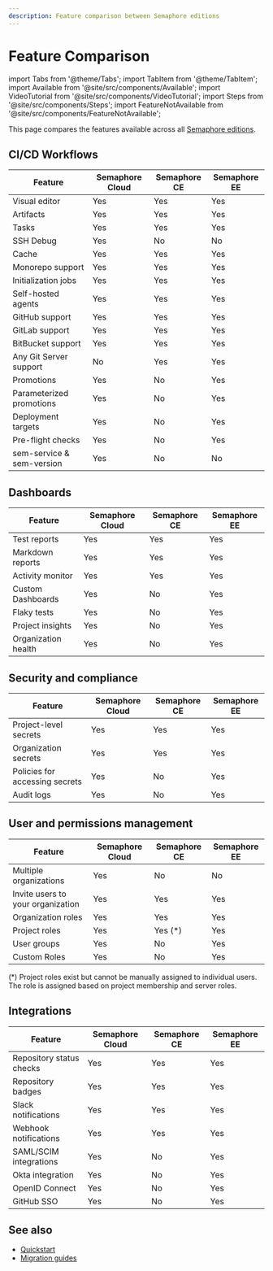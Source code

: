 ```yaml
---
description: Feature comparison between Semaphore editions
---
```


# Feature Comparison

import Tabs from '@theme/Tabs';
import TabItem from '@theme/TabItem';
import Available from '@site/src/components/Available';
import VideoTutorial from '@site/src/components/VideoTutorial';
import Steps from '@site/src/components/Steps';
import FeatureNotAvailable from '@site/src/components/FeatureNotAvailable';

This page compares the features available across all [Semaphore editions](./about-semaphore).

## CI/CD Workflows

| Feature | Semaphore Cloud | Semaphore CE | Semaphore EE |
|--|--|--|--|
| Visual editor | Yes | Yes | Yes |
| Artifacts | Yes | Yes | Yes |
| Tasks | Yes | Yes | Yes |
| SSH Debug | Yes | No | No |
| Cache | Yes | Yes | Yes |
| Monorepo support | Yes | Yes | Yes |
| Initialization jobs | Yes | Yes | Yes |
| Self-hosted agents | Yes | Yes | Yes |
| GitHub support | Yes | Yes | Yes |
| GitLab support | Yes | Yes | Yes |
| BitBucket support | Yes | Yes | Yes |
| Any Git Server support | No | Yes | Yes |
| Promotions | Yes | No | Yes |
| Parameterized promotions | Yes | No | Yes |
| Deployment targets | Yes | No | Yes |
| Pre-flight checks | Yes | No | Yes |
| sem-service & sem-version | Yes | No | No |

## Dashboards

| Feature | Semaphore Cloud | Semaphore CE | Semaphore EE |
|--|--|--|--|
| Test reports | Yes | Yes | Yes |
| Markdown reports | Yes | Yes | Yes |
| Activity monitor | Yes | Yes | Yes |
| Custom Dashboards | Yes | No | Yes |
| Flaky tests | Yes | No | Yes |
| Project insights | Yes | No | Yes |
| Organization health | Yes | No | Yes |

## Security and compliance

| Feature | Semaphore Cloud | Semaphore CE | Semaphore EE |
|--|--|--|--|
| Project-level secrets | Yes | Yes | Yes |
| Organization secrets | Yes | Yes | Yes |
| Policies for accessing secrets | Yes | No | Yes |
| Audit logs | Yes | No | Yes |

## User and permissions management

| Feature | Semaphore Cloud | Semaphore CE | Semaphore EE |
|--|--|--|--|
| Multiple organizations | Yes | No | No |
| Invite users to your organization | Yes | Yes | Yes |
| Organization roles | Yes | Yes | Yes |
| Project roles | Yes | Yes (*) | Yes |
| User groups | Yes | No | Yes |
| Custom Roles | Yes | No | Yes |

(*) Project roles exist but cannot be manually assigned to individual users. The role is assigned based on project membership and server roles.

## Integrations

| Feature | Semaphore Cloud | Semaphore CE | Semaphore EE |
|--|--|--|--|
| Repository status checks | Yes | Yes | Yes |
| Repository badges | Yes | Yes | Yes |
| Slack notifications | Yes | Yes | Yes |
| Webhook notifications | Yes | Yes | Yes |
| SAML/SCIM integrations | Yes | No | Yes |
| Okta integration | Yes | No | Yes |
| OpenID Connect | Yes | No | Yes |
| GitHub SSO | Yes | No | Yes |

## See also

- [Quickstart](./quickstart)
- [Migration guides](./migration-overview)
